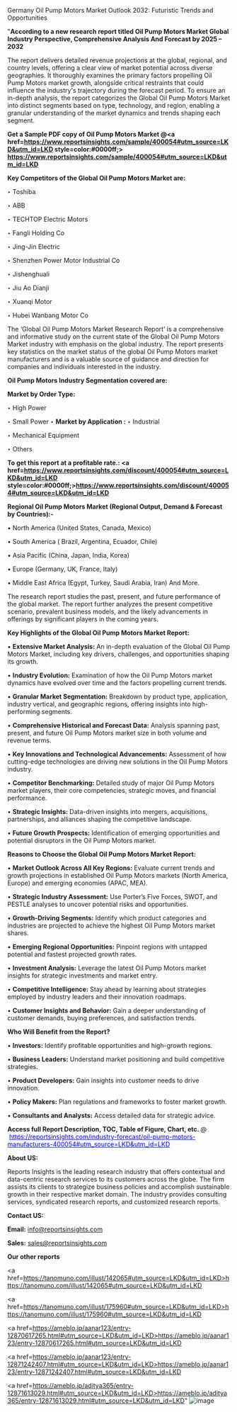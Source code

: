 Germany Oil Pump Motors Market Outlook 2032: Futuristic Trends and Opportunities

"<strong>According to a new research report titled Oil Pump Motors Market Global Industry Perspective, Comprehensive Analysis And Forecast by 2025 – 2032</strong>

The report delivers detailed revenue projections at the global, regional, and country levels, offering a clear view of market potential across diverse geographies. It thoroughly examines the primary factors propelling Oil Pump Motors market growth, alongside critical restraints that could influence the industry's trajectory during the forecast period. To ensure an in-depth analysis, the report categorizes the Global Oil Pump Motors Market into distinct segments based on type, technology, and region, enabling a granular understanding of the market dynamics and trends shaping each segment.

<strong>Get a Sample PDF copy of Oil Pump Motors Market </strong><strong>@<a href=https://www.reportsinsights.com/sample/400054#utm_source=LKD&utm_id=LKD style=color:#0000ff;> https://www.reportsinsights.com/sample/400054#utm_source=LKD&utm_id=LKD</a></strong></font>

<strong>Key Competitors of the Global Oil Pump Motors Market are:</strong>

‣ Toshiba

‣ ABB

‣ TECHTOP Electric Motors

‣ Fangli Holding Co

‣ Jing-Jin Electric

‣ Shenzhen Power Motor Industrial Co

‣ Jishenghuali

‣ Jiu Ao Dianji

‣ Xuanqi Motor

‣ Hubei Wanbang Motor Co

The ‘Global Oil Pump Motors Market Research Report’ is a comprehensive and informative study on the current state of the Global Oil Pump Motors Market industry with emphasis on the global industry. The report presents key statistics on the market status of the global Oil Pump Motors market manufacturers and is a valuable source of guidance and direction for companies and individuals interested in the industry.

<strong>Oil Pump Motors Industry Segmentation covered are:</strong>

<strong>Market by Order Type: </strong>

‣ High Power

‣ Small Power
‣ 
<strong>Market by Application :</strong>
‣ Industrial

‣ Mechanical Equipment

‣ Others

<strong>To get this report at a profitable rate.: <a href=https://www.reportsinsights.com/discount/400054#utm_source=LKD&utm_id=LKD style=color:#0000ff;>https://www.reportsinsights.com/discount/400054#utm_source=LKD&utm_id=LKD</a></strong></font>

<strong>Regional Oil Pump Motors Market (Regional Output, Demand &amp; Forecast by Countries):-</strong>

• North America (United States, Canada, Mexico)

• South America ( Brazil, Argentina, Ecuador, Chile)

• Asia Pacific (China, Japan, India, Korea)

• Europe (Germany, UK, France, Italy)

• Middle East Africa (Egypt, Turkey, Saudi Arabia, Iran) And More.

The research report studies the past, present, and future performance of the global market. The report further analyzes the present competitive scenario, prevalent business models, and the likely advancements in offerings by significant players in the coming years.

<strong>Key Highlights of the Global Oil Pump Motors Market Report:</strong>

• <strong>Extensive Market Analysis:</strong> An in-depth evaluation of the Global Oil Pump Motors Market, including key drivers, challenges, and opportunities shaping its growth.

• <strong>Industry Evolution:</strong> Examination of how the Oil Pump Motors market dynamics have evolved over time and the factors propelling current trends.

• <strong>Granular Market Segmentation:</strong> Breakdown by product type, application, industry vertical, and geographic regions, offering insights into high-performing segments.

• <strong>Comprehensive Historical and Forecast Data:</strong> Analysis spanning past, present, and future Oil Pump Motors market size in both volume and revenue terms.

• <strong>Key Innovations and Technological Advancements:</strong> Assessment of how cutting-edge technologies are driving new solutions in the Oil Pump Motors industry.

• <strong>Competitor Benchmarking:</strong> Detailed study of major Oil Pump Motors market players, their core competencies, strategic moves, and financial performance.

• <strong>Strategic Insights:</strong> Data-driven insights into mergers, acquisitions, partnerships, and alliances shaping the competitive landscape.

• <strong>Future Growth Prospects:</strong> Identification of emerging opportunities and potential disruptors in the Oil Pump Motors market.

<strong>Reasons to Choose the Global Oil Pump Motors Market Report:</strong>

• <strong>Market Outlook Across All Key Regions:</strong> Evaluate current trends and growth projections in established Oil Pump Motors markets (North America, Europe) and emerging economies (APAC, MEA).

• <strong>Strategic Industry Assessment:</strong> Use Porter’s Five Forces, SWOT, and PESTLE analyses to uncover potential risks and opportunities.

• <strong>Growth-Driving Segments:</strong> Identify which product categories and industries are projected to achieve the highest Oil Pump Motors market shares.

• <strong>Emerging Regional Opportunities:</strong> Pinpoint regions with untapped potential and fastest projected growth rates.

• <strong>Investment Analysis:</strong> Leverage the latest Oil Pump Motors market insights for strategic investments and market entry.

• <strong>Competitive Intelligence:</strong> Stay ahead by learning about strategies employed by industry leaders and their innovation roadmaps.

• <strong>Customer Insights and Behavior:</strong> Gain a deeper understanding of customer demands, buying preferences, and satisfaction trends.

<strong>Who Will Benefit from the Report?</strong>

• <strong>Investors:</strong> Identify profitable opportunities and high-growth regions.

• <strong>Business Leaders:</strong> Understand market positioning and build competitive strategies.

• <strong>Product Developers:</strong> Gain insights into customer needs to drive innovation.

• <strong>Policy Makers:</strong> Plan regulations and frameworks to foster market growth.

• <strong>Consultants and Analysts:</strong> Access detailed data for strategic advice.
</ul>
<strong>Access full Report Description, TOC, Table of Figure, Chart, etc. </strong>@  <a href=https://reportsinsights.com/industry-forecast/oil-pump-motors-manufacturers-400054#utm_source=LKD&utm_id=LKD style=color:#0000ff;>https://reportsinsights.com/industry-forecast/oil-pump-motors-manufacturers-400054#utm_source=LKD&utm_id=LKD</a></font>

<strong><strong>About US</strong>:</strong>

Reports Insights is the leading research industry that offers contextual and data-centric research services to its customers across the globe. The firm assists its clients to strategize business policies and accomplish sustainable growth in their respective market domain. The industry provides consulting services, syndicated research reports, and customized research reports.

<strong>Contact US:</strong>

<p class=""""><b>Email:</b> <a href=mailto:info@reportsinsights.com>info@reportsinsights.com</a></p>
<p class=""""><b>Sales:</b> <a href=mailto:sales@reportsinsights.com>sales@reportsinsights.com</a></p>

<strong>Our other reports</strong>

<a href=https://tanomuno.com/illust/142065#utm_source=LKD&utm_id=LKD>https://tanomuno.com/illust/142065#utm_source=LKD&utm_id=LKD</a>

<a href=https://tanomuno.com/illust/175960#utm_source=LKD&utm_id=LKD>https://tanomuno.com/illust/175960#utm_source=LKD&utm_id=LKD</a>

<a href=https://ameblo.jp/aanar123/entry-12870617265.html#utm_source=LKD&utm_id=LKD>https://ameblo.jp/aanar123/entry-12870617265.html#utm_source=LKD&utm_id=LKD</a>

<a href=https://ameblo.jp/aanar123/entry-12871242407.html#utm_source=LKD&utm_id=LKD>https://ameblo.jp/aanar123/entry-12871242407.html#utm_source=LKD&utm_id=LKD</a>

<a href=https://ameblo.jp/aditya365/entry-12871613029.html#utm_source=LKD&utm_id=LKD>https://ameblo.jp/aditya365/entry-12871613029.html#utm_source=LKD&utm_id=LKD</a>"
![image](https://github.com/user-attachments/assets/1d46a2c3-670a-4a23-a658-ba4d3877a1ad)

